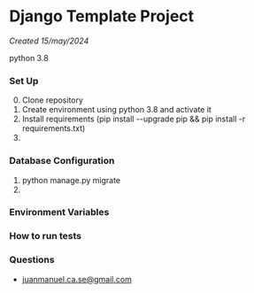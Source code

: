# Django Template Project #

_Created 15/may/2024_

python 3.8

### Set Up ###

0. Clone repository
1. Create environment using python 3.8 and activate it
2. Install requirements (pip install --upgrade pip && pip install -r requirements.txt)
3. 

### Database Configuration ###
1. python manage.py migrate
2. 

### Environment Variables ###

### How to run tests ### 

### Questions ###

* juanmanuel.ca.se@gmail.com
